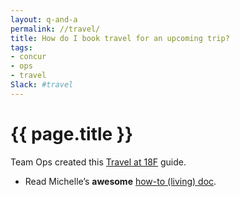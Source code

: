 ```yaml
---
layout: q-and-a
permalink: //travel/
title: How do I book travel for an upcoming trip?
tags:
- concur
- ops
- travel
Slack: #travel
---
```

# {{ page.title }}

Team Ops created this [Travel at 18F](https://docs.google.com/drawings/d/14sMYGW2_Js8bnMAWApfD1srAX7H9J5Ydz1ff85A_8LU/edit) guide.

* Read Michelle’s **awesome** [how-to (living) doc](https://docs.google.com/a/gsa.gov/document/d/1Ozxnz2mLh0UPxMYgOEnHmabg1xbMeynWjYWxgWutHkE/).
